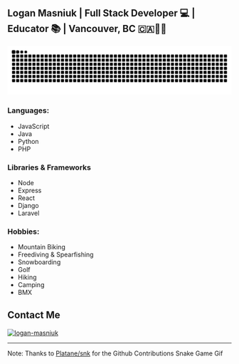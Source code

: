 ## Logan Masniuk | Full Stack Developer 💻 | Educator 📚 | Vancouver, BC 🇨🇦🌲🌊


<picture>
 <source media="(prefers-color-scheme: dark)" srcset="https://raw.githubusercontent.com/Lmasniuk/lmasniuk/51b956afbcc112cc200489ae5337833477015ed2/github-contribution-grid-snake-dark.svg">
 <source media="(prefers-color-scheme: light)" srcset="https://raw.githubusercontent.com/Lmasniuk/lmasniuk/51b956afbcc112cc200489ae5337833477015ed2/github-contribution-grid-snake.svg">
 <img alt="Github Snake Game Contribution" src="https://raw.githubusercontent.com/Lmasniuk/lmasniuk/51b956afbcc112cc200489ae5337833477015ed2/github-contribution-grid-snake.svg">
</picture>

### Languages:
* JavaScript
* Java
* Python
* PHP

### Libraries & Frameworks
* Node
* Express
* React
* Django
* Laravel
  

### Hobbies:
* Mountain Biking
* Freediving & Spearfishing
* Snowboarding
* Golf
* Hiking
* Camping
* BMX

## Contact Me
<a href="https://www.linkedin.com/in/logan-masniuk-a0a24749/" target="blank"><img align="center" src="https://raw.githubusercontent.com/rahuldkjain/github-profile-readme-generator/master/src/images/icons/Social/linked-in-alt.svg" alt="logan-masniuk" height="30" width="40" /></a>

---

Note: Thanks to [Platane/snk](https://github.com/Platane/snk) for the Github Contributions Snake Game Gif

